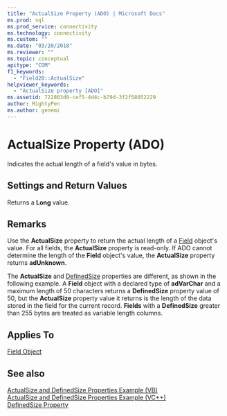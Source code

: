 ```yaml
---
title: "ActualSize Property (ADO) | Microsoft Docs"
ms.prod: sql
ms.prod_service: connectivity
ms.technology: connectivity
ms.custom: ""
ms.date: "03/20/2018"
ms.reviewer: ""
ms.topic: conceptual
apitype: "COM"
f1_keywords: 
  - "Field20::ActualSize"
helpviewer_keywords: 
  - "ActualSize property [ADO]"
ms.assetid: 722803d0-cef5-4d4c-b79d-3f2f58052229
author: MightyPen
ms.author: genemi
---
```

# ActualSize Property (ADO)
Indicates the actual length of a field's value in bytes.  
  
## Settings and Return Values  
 Returns a **Long** value.  
  
## Remarks  
 Use the **ActualSize** property to return the actual length of a [Field](../../../ado/reference/ado-api/field-object.md) object's value. For all fields, the **ActualSize** property is read-only. If ADO cannot determine the length of the **Field** object's value, the **ActualSize** property returns **adUnknown**.  
  
 The **ActualSize** and [DefinedSize](../../../ado/reference/ado-api/definedsize-property.md) properties are different, as shown in the following example. A **Field** object with a declared type of **adVarChar** and a maximum length of 50 characters returns a **DefinedSize** property value of 50, but the **ActualSize** property value it returns is the length of the data stored in the field for the current record. **Fields** with a **DefinedSize** greater than 255 bytes are treated as variable length columns.  
  
## Applies To  
 [Field Object](../../../ado/reference/ado-api/field-object.md)  
  
## See also  
 [ActualSize and DefinedSize Properties Example (VB)](../../../ado/reference/ado-api/actualsize-and-definedsize-properties-example-vb.md)   
 [ActualSize and DefinedSize Properties Example (VC++)](../../../ado/reference/ado-api/actualsize-and-definedsize-properties-example-vc.md)   
 [DefinedSize Property](../../../ado/reference/ado-api/definedsize-property.md)
